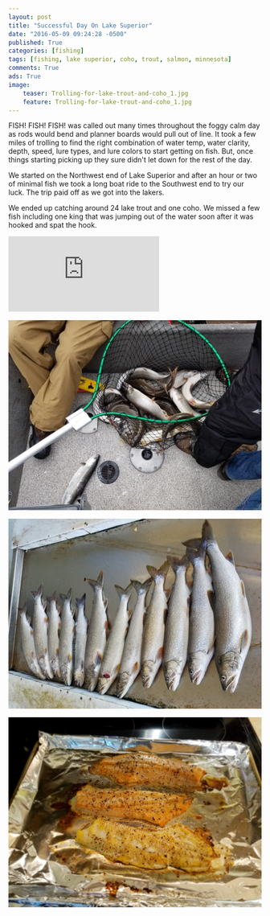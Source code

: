 ```yaml
---
layout: post
title: "Successful Day On Lake Superior"
date: "2016-05-09 09:24:28 -0500"
published: True
categories: [fishing]
tags: [fishing, lake superior, coho, trout, salmon, minnesota]
comments: True
ads: True
image:
    teaser: Trolling-for-lake-trout-and-coho_1.jpg
    feature: Trolling-for-lake-trout-and-coho_1.jpg
---
```


FISH! FISH! FISH! was called out many times throughout the foggy calm day as rods would bend and planner boards would pull out of line. It took a few miles of trolling to find the right combination of water temp, water clarity, depth, speed, lure types, and lure colors to start getting on fish. But, once things starting picking up they sure didn't let down for the rest of the day.

<!-- ![Trolling during the sunrise](/images/Trolling-during-sunrise.jpg) -->

We started on the Northwest end of Lake Superior and after an hour or two of minimal fish we took a long boat ride to the Southwest end to try our luck. The trip paid off as we got into the lakers.

We ended up catching around 24 lake trout and one coho. We missed a few fish including one king that was jumping out of the water soon after it was hooked and spat the hook.

<div class="video">
  <div class="video-wrapper">
      <iframe src="https://www.youtube.com/embed/De9S4G0Tgrk?showinfo=0&iv_load_policy=3&controls=1" frameborder="0" allowfullscreen></iframe>
  </div>
</div>

![Lake Trout in the Net with a side of Coho](/images/Trolling-for-lake-trout-and-coho_2.jpg)

![All Lined Up](/images/Trolling-for-lake-trout-and-coho_3.jpg)

![Baked Lake Trout and Coho](/images/Trolling-for-lake-trout-and-coho_4.jpg)
